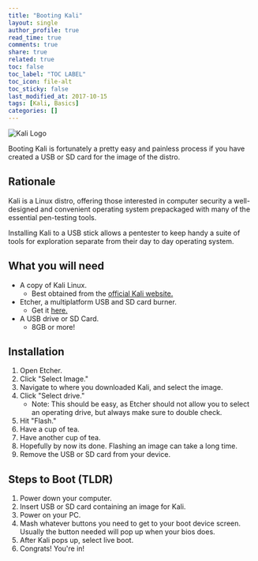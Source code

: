 ```yaml
---
title: "Booting Kali"
layout: single
author_profile: true
read_time: true
comments: true
share: true
related: true
toc: false
toc_label: "TOC LABEL"
toc_icon: file-alt
toc_sticky: false
last_modified_at: 2017-10-15
tags: [Kali, Basics]
categories: []
---
```


![Kali Logo](https://www.kali.org/wp-content/uploads/2015/09/kali-2.0-website-logo-300x90.png)

Booting Kali is fortunately a pretty easy and painless process if you have created a USB or SD card for the image of the distro.

## Rationale

Kali is a Linux distro, offering those interested in computer security a well-designed and convenient operating system prepackaged with many of the essential pen-testing tools.

Installing Kali to a USB stick allows a pentester to keep handy a suite of tools for exploration separate from their day to day operating system.

## What you will need

- A copy of Kali Linux.
  - Best obtained from the [official Kali website.](https://www.kali.org/downloads/)
- Etcher, a multiplatform USB and SD card burner.
  - Get it [here.](https://etcher.io/)
- A USB drive or SD Card.
  - 8GB or more!

## Installation

1. Open Etcher.
2. Click "Select Image."
3. Navigate to where you downloaded Kali, and select the image.
4. Click "Select drive."
   - Note: This should be easy, as Etcher should not allow you to select an operating drive, but always make sure to double check.
5. Hit "Flash."
6. Have a cup of tea.
7. Have another cup of tea.
8. Hopefully by now its done. Flashing an image can take a long time.
9. Remove the USB or SD card from your device.

## Steps to Boot (TLDR)

1. Power down your computer.
2. Insert USB or SD card containing an image for Kali.
3. Power on your PC.
4. Mash whatever buttons you need to get to your boot device screen. Usually the button needed will pop up when your bios does.
5. After Kali pops up, select live boot.
6. Congrats! You're in!
